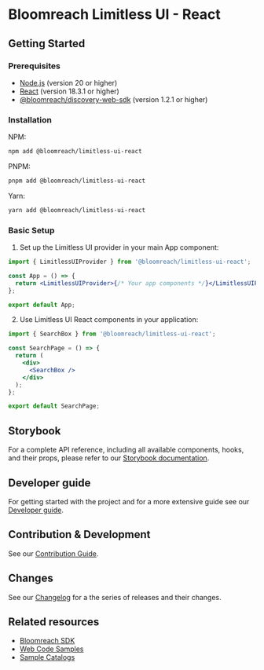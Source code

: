 # Bloomreach Limitless UI - React

## Getting Started

### Prerequisites

- [Node.js](https://nodejs.org/) (version 20 or higher)
- [React](https://reactjs.org/) (version 18.3.1 or higher)
- [@bloomreach/discovery-web-sdk](https://github.com/bloomreach/discovery-web-sdk) (version 1.2.1 or
  higher)

### Installation

NPM:

```sh
npm add @bloomreach/limitless-ui-react
```

PNPM:

```sh
pnpm add @bloomreach/limitless-ui-react
```

Yarn:

```sh
yarn add @bloomreach/limitless-ui-react
```

### Basic Setup

1. Set up the Limitless UI provider in your main App component:

```jsx
import { LimitlessUIProvider } from '@bloomreach/limitless-ui-react';

const App = () => {
  return <LimitlessUIProvider>{/* Your app components */}</LimitlessUIProvider>;
};

export default App;
```

2. Use Limitless UI React components in your application:

```jsx
import { SearchBox } from '@bloomreach/limitless-ui-react';

const SearchPage = () => {
  return (
    <div>
      <SearchBox />
    </div>
  );
};

export default SearchPage;
```

## Storybook

For a complete API reference, including all available components, hooks, and their props, please
refer to our [Storybook documentation](https://bloomreach.github.io/limitless-ui-react/).

<!-- ## Type documentation -->
<!-- For a type reference see the TSDoc published [here](.) -->

## Developer guide

For getting started with the project and for a more extensive guide see our
[Developer guide](./readme/limitless-ui-react.md).

## Contribution & Development

See our [Contribution Guide](./CONTRIBUTING.md).

## Changes

See our [Changelog](./CHANGELOG.md) for a the series of releases and their changes.

## Related resources

- [Bloomreach SDK](https://documentation.bloomreach.com/discovery/docs/discovery-sdks)
- [Web Code Samples](https://documentation.bloomreach.com/discovery/docs/discovery-web-code-samples)
- [Sample Catalogs](https://github.com/bloomreach/sample-catalogs)
